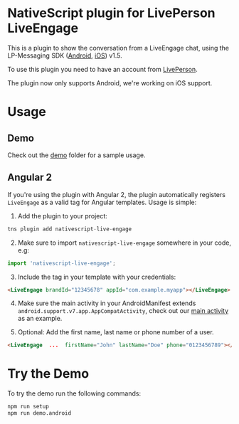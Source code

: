 # NativeScript plugin for LivePerson LiveEngage

This is a plugin to show the conversation from a LiveEngage chat, using the LP-Messaging SDK ([Android](https://github.com/LP-Messaging/Android-Messaging-SDK), [iOS](https://github.com/LP-Messaging/iOS-Messaging-SDK)) v1.5.

To use this plugin you need to have an account from [LivePerson](https://www.liveperson.com).

The plugin now only supports Android, we're working on iOS support.

# Usage

## Demo

Check out the [demo](./demo) folder for a sample usage.

## Angular 2

If you're using the plugin with Angular 2, the plugin automatically registers
`LiveEngage` as a valid tag for Angular templates. Usage is simple:

1. Add the plugin to your project:

  ```ts
  tns plugin add nativescript-live-engage
  ```

2. Make sure to import `nativescript-live-engage` somewhere in your code, e.g:

  ```ts
  import 'nativescript-live-engage';
  ```

3. Include the tag in your template with your credentials:

  ```html
  <LiveEngage brandId="12345678" appId="com.example.myapp"></LiveEngage>
  ```

4. Make sure the main activity in your AndroidManifest extends `android.support.v7.app.AppCompatActivity`, check out our [main activity](./demo/app/activity.android.ts) as an example.

5. Optional: Add the first name, last name or phone number of a user.

  ```html
  <LiveEngage  ...  firstName="John" lastName="Doe" phone="0123456789"></LiveEngage>
  ```


# Try the Demo

To try the demo run the following commands:

```sh
npm run setup
npm run demo.android
```
